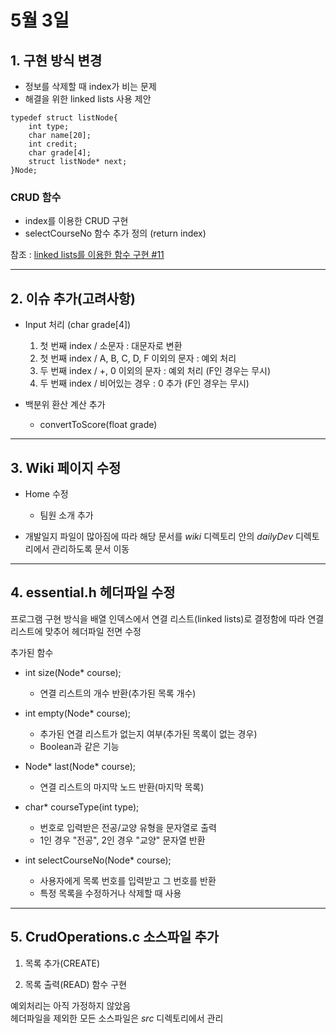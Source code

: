 # 5월 3일

## **1. 구현 방식 변경**

- 정보를 삭제할 때 index가 비는 문제
- 해결을 위한 linked lists 사용 제안

~~~
typedef struct listNode{
    int type;
    char name[20];
    int credit; 
    char grade[4]; 
    struct listNode* next;
}Node;
~~~   

### CRUD 함수
- index를 이용한 CRUD 구현
- selectCourseNo 함수 추가 정의 (return index)

참조 : [linked lists를 이용한 함수 구현 #11](https://github.com/22000546/2021OSSL_TeamProject/issues/11)

---
## **2. 이슈 추가(고려사항)**

- Input 처리 (char grade[4])  
  1. 첫 번째 index / 소문자 : 대문자로 변환
  2. 첫 번째 index / A, B, C, D, F 이외의 문자 : 예외 처리
  3. 두 번째 index / +, 0 이외의 문자 : 예외 처리 (F인 경우는 무시)
  4. 두 번째 index / 비어있는 경우 : 0 추가 (F인 경우는 무시)

- 백분위 환산 계산 추가
  - convertToScore(float grade)


---
## **3. Wiki 페이지 수정**

- Home 수정
  - 팀원 소개 추가

- 개발일지 파일이 많아짐에 따라 해당 문서를 *wiki* 디렉토리 안의 *dailyDev* 디렉토리에서 관리하도록 문서 이동

---
## **4. essential.h 헤더파일 수정**

프로그램 구현 방식을 배열 인덱스에서 연결 리스트(linked lists)로 결정함에 따라 연결 리스트에 맞추어 헤더파일 전면 수정

추가된 함수

- int size(Node* course);
  * 연결 리스트의 개수 반환(추가된 목록 개수)

- int empty(Node* course);
  * 추가된 연결 리스트가 없는지 여부(추가된 목록이 없는 경우)
  * Boolean과 같은 기능

- Node* last(Node* course);
  * 연결 리스트의 마지막 노드 반환(마지막 목록)

- char* courseType(int type);
  * 번호로 입력받은 전공/교양 유형을 문자열로 출력
  * 1인 경우 "전공", 2인 경우 "교양" 문자열 반환

- int selectCourseNo(Node* course);
  * 사용자에게 목록 번호를 입력받고 그 번호를 반환
  * 특정 목록을 수정하거나 삭제할 때 사용
---
## **5. CrudOperations.c 소스파일 추가**

1. 목록 추가(CREATE)

2. 목록 출력(READ) 함수 구현   

예외처리는 아직 가정하지 않았음   
헤더파일을 제외한 모든 소스파일은 *src* 디렉토리에서 관리
